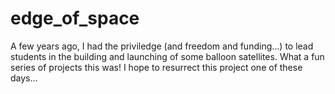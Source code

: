 # edge_of_space

A few years ago, I had the priviledge (and freedom and funding...) to lead students in the building and launching of some balloon satellites.  What a fun series of projects this was!  I hope to resurrect this project one of these days...<fingers crossed>
